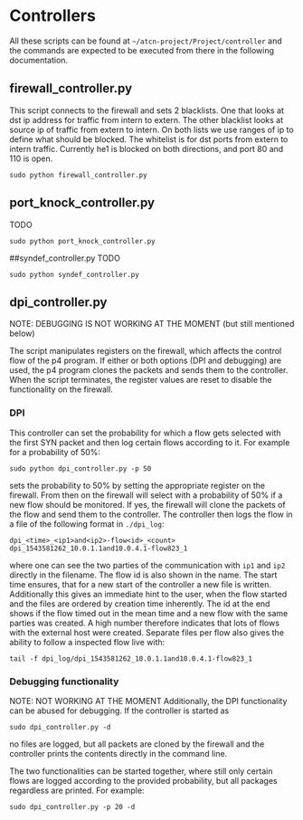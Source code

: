 # Controllers
All these scripts can be found at `~/atcn-project/Project/controller` and the commands are expected to be executed from there in the following documentation.

## firewall_controller.py
This script connects to the firewall and sets 2 blacklists. One that looks at dst ip address for traffic from intern to extern. The other blacklist looks at source ip of traffic from extern to intern. On both lists we use ranges of ip to define what should be blocked. The whitelist is for dst ports from extern to intern traffic. Currently he1 is blocked on both directions, and port 80 and 110 is open.
```
sudo python firewall_controller.py
```
## port_knock_controller.py
TODO

```
sudo python port_knock_controller.py
```

##syndef_controller.py
TODO

```
sudo python syndef_controller.py
```


## dpi_controller.py
NOTE: DEBUGGING IS NOT WORKING AT THE MOMENT (but still mentioned below)

The script manipulates registers on the firewall, which affects the control flow of the p4 program. If either or both options (DPI and debugging) are used, the p4 program clones the packets and sends them to the controller.
When the script terminates, the register values are reset to disable the functionality on the firewall.

### DPI
This controller can set the probability for which a flow gets selected with the first SYN packet and then log certain flows according to it. For example for a probability of 50%:
```
sudo python dpi_controller.py -p 50
```
sets the probability to 50% by setting the appropriate register on the firewall. From then on the firewall will select with a probability of 50% if a new flow should be monitored. If yes, the firewall will clone the packets of the flow and send them to the controller. The controller then logs the flow in a file of the following format in `./dpi_log`:
```
dpi_<time>_<ip1>and<ip2>-flow<id>_<count>
dpi_1543581262_10.0.1.1and10.0.4.1-flow823_1
```
where one can see the two parties of the communication with `ip1` and `ip2` directly in the filename. The flow id is also shown in the name. The start time ensures, that for a new start of the controller a new file is written. Additionally this gives an immediate hint to the user, when the flow started and the files are ordered by creation time inherently. The id at the end shows if the flow timed out in the mean time and a new flow with the same parties was created. A high number therefore indicates that lots of flows with the external host were created.
Separate files per flow also gives the ability to follow a inspected flow live with:
```
tail -f dpi_log/dpi_1543581262_10.0.1.1and10.0.4.1-flow823_1
```

### Debugging functionality
NOTE: NOT WORKING AT THE MOMENT
Additionally, the DPI functionality can be abused for debugging. If the controller is started as
```
sudo dpi_controller.py -d
```
no files are logged, but all packets are cloned by the firewall and the controller prints the contents directly in the command line.

The two functionalities can be started together, where still only certain flows are logged according to the provided probability, but all packages regardless are printed. For example:
```
sudo dpi_controller.py -p 20 -d
```
